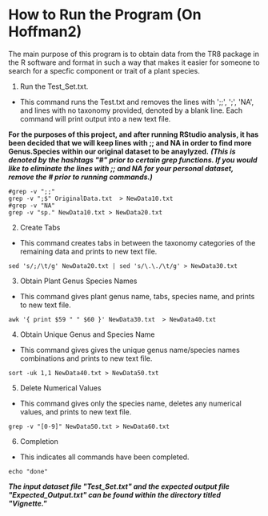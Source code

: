 # How to Run the Program (On Hoffman2)
The main purpose of this program is to obtain data from the TR8 package in the R software and format in such a way that makes it easier for someone to search for a specfic component or trait of a plant species.

1. Run the Test_Set.txt.
- This command runs the Test.txt and removes the lines with ';;', ';', 'NA', and lines with no taxonomy provided, denoted by a blank line. Each command will print output into a new text file. 

**For the purposes of this project, and after running RStudio analysis, it has been decided that we will keep lines with ;; and NA in order to find more Genus.Species within our original dataset to be anaylyzed.** 
***(This is denoted by the hashtags "#" prior to certain grep functions. If you would like to eliminate the lines with ;; and NA for your personal dataset, remove the # prior to running commands.)***

``` {r}
#grep -v ";;"
grep -v ";$" OriginalData.txt  > NewData10.txt
#grep -v "NA"
grep -v "sp." NewData10.txt > NewData20.txt
```

2. Create Tabs
- This command creates tabs in between the taxonomy categories of the remaining data and prints to new text file.

``` {r}
sed 's/;/\t/g' NewData20.txt | sed 's/\.\./\t/g' > NewData30.txt
```

3. Obtain Plant Genus Species Names
- This command gives plant genus name, tabs, species name, and prints to new text file.

``` {r}
awk '{ print $59 " " $60 }' NewData30.txt  > NewData40.txt
```

4. Obtain Unique Genus and Species Name
- This command gives gives the unique genus name/species names combinations and prints to new text file.

``` {r}
sort -uk 1,1 NewData40.txt > NewData50.txt
```

5. Delete Numerical Values
- This command gives only the species name, deletes any numerical values, and prints to new text file.

``` {r}
grep -v "[0-9]" NewData50.txt > NewData60.txt
```

6. Completion
- This indicates all commands have been completed.

``` {r}
echo "done"
```

***The input dataset file "Test_Set.txt" and the expected output file "Expected_Output.txt" can be found within the directory titled "Vignette."***
